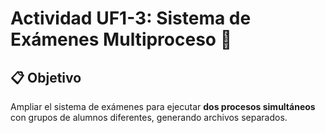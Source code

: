 # Actividad UF1-3: Sistema de Exámenes Multiproceso 🚀

## 📋 Objetivo
Ampliar el sistema de exámenes para ejecutar **dos procesos simultáneos** con grupos de alumnos diferentes, generando archivos separados.


